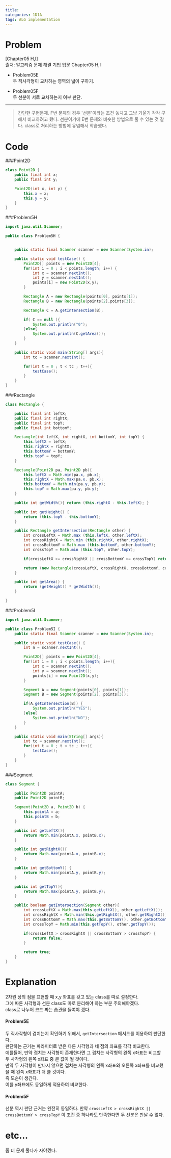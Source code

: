 ```yaml
---
title: 
categories: 1D1A
tags: ALG implementation 
---
```


# Problem
[Chapter05 H,I]  
출처: 알고리즘 문제 해결 기법 입문 Chapter05 H,I  

* Problem05E  
두 직사각형이 교차하는 영역의 넓이 구하기.  

* Problem05F  
두 선분이 서로 교차하는지 여부 판단.  

* * * 

> 간단한 구현문제. F번 문제의 경우 '선분'이라는 조건 놓치고 그냥 기울기 각각 구해서 비교하려고 했다. 선분이기에 E번 문제와 비슷한 방법으로 풀 수 있는 것 같다. class로 처리하는 방법에 유념해서 학습했다.  

# Code  

###Point2D
~~~java
class Point2D {
    public final int x;
    public final int y;

    Point2D(int x, int y) {
        this.x = x;
        this.y = y;
    }
}
~~~

###Problem5H
~~~java
import java.util.Scanner;

public class Problem5H {


    public static final Scanner scanner = new Scanner(System.in);

    public static void testCase() {
        Point2D[] points = new Point2D[4];
        for(int i = 0 ; i < points.length; i++) {
            int x = scanner.nextInt();
            int y = scanner.nextInt();
            points[i] = new Point2D(x,y);
        }

        Rectangle A = new Rectangle(points[0], points[1]);
        Rectangle B = new Rectangle(points[2],points[3]);

        Rectangle C = A.getIntersection(B);

        if( C == null ){
            System.out.println("0");
        }else{
            System.out.println(C.getArea());
        }
    }

    public static void main(String[] args){
        int tc = scanner.nextInt();

        for(int t = 0 ; t < tc ; t++){
            testCase();
        }
    }
}
~~~

###Rectangle
~~~java
class Rectangle {

    public final int leftX;
    public final int rightX;
    public final int topY;
    public final int bottomY;

    Rectangle(int leftX, int rightX, int bottomY, int topY) {
        this.leftX = leftX;
        this.rightX = rightX;
        this.bottomY = bottomY;
        this.topY = topY;
    }

    Rectangle(Point2D pa, Point2D pb){
        this.leftX = Math.min(pa.x, pb.x);
        this.rightX = Math.max(pa.x, pb.x);
        this.bottomY = Math.min(pa.y, pb.y);
        this.topY = Math.max(pa.y, pb.y);
    }

    public int getWidth(){ return (this.rightX - this.leftX); }

    public int getHeight() {
        return (this.topY - this.bottomY);
    }

    public Rectangle getIntersection(Rectangle other) {
        int crossLeftX = Math.max (this.leftX, other.leftX);
        int crossRightX = Math.min (this.rightX, other.rightX);
        int crossBottomY = Math.max (this.bottomY, other.bottomY);
        int crossTopY = Math.min (this.topY, other.topY);

        if(crossLeftX >= crossRightX || crossBottomY >= crossTopY) return null;

        return (new Rectangle(crossLeftX, crossRightX, crossBottomY, crossTopY));
    }

    public int getArea() {
        return (getHeight() * getWidth());
    }

}
~~~

###Problem5I
~~~java
import java.util.Scanner;

public class Problem5I {
    public static final Scanner scanner = new Scanner(System.in);

    public static void testCase() {
        int n = scanner.nextInt();

        Point2D[] points = new Point2D[4];
        for(int i = 0 ; i < points.length; i++){
            int x = scanner.nextInt();
            int y = scanner.nextInt();
            points[i] = new Point2D(x,y);
        }

        Segment A = new Segment(points[0], points[1]);
        Segment B = new Segment(points[2], points[3]);

        if(A.getIntersection(B)) {
            System.out.println("YES");
        }else{
            System.out.println("NO");
        }
    }

    public static void main(String[] args){
        int tc = scanner.nextInt();
        for(int t = 0 ; t < tc ; t++){
            testCase();
        }
    }
}
~~~

###Segment
~~~java
class Segment {

    public Point2D pointA;
    public Point2D pointB;

    Segment(Point2D a, Point2D b) {
        this.pointA = a;
        this.pointB = b;
    }

    public int getLeftX(){
        return Math.min(pointA.x, pointB.x);
    }

    public int getRightX(){
        return Math.max(pointA.x, pointB.x);
    }

    public int getBottomY() {
        return Math.min(pointA.y, pointB.y);
    }

    public int getTopY(){
        return Math.max(pointA.y, pointB.y);
    }

    public boolean getIntersection(Segment other){
        int crossLeftX = Math.max(this.getLeftX(), other.getLeftX());
        int crossRightX = Math.min(this.getRightX(), other.getRightX());
        int crossBottomY = Math.max(this.getBottomY(), other.getBottomY());
        int crossTopY = Math.min(this.getTopY(), other.getTopY());

        if(crossLeftX > crossRightX || crossBottomY > crossTopY) {
            return false;
        }

        return true;
    }
}
~~~

# Explanation  

2차원 상의 점을 표현할 때 x,y 좌표를 갖고 있는 class를 따로 설정한다.  
그에 따른 사각형과 선분 class도 따로 분리해야 하는 부분 주의해야겠다.  
class로 나누어 코드 짜는 습관을 들여야 겠다.  

#### Problem5E
두 직사각형이 겹치는지 확인하기 위해서, `getIntersection` 메서드를 이용하여 판단한다.  
판단하는 근거는 파라미터로 받은 다른 사각형과 네 점의 좌표를 각각 비교한다.  
예를들어, 만약 겹치는 사각형이 존재한다면 그 겹치는 사각형의 왼쪽 x좌표는 비교할 두 사각형의 왼쪽 x좌표 중 큰 값이 될 것이다.  
만약 두 사각형이 만나지 않으면 겹치는 사각형의 왼쪽 x좌표와 오른쪽 x좌표를 비교했을 때 왼쪽 x좌표가 더 클 것이다.  
즉 모순이 생긴다.    
이를 y좌표에도 동일하게 적용하여 비교한다.   


#### Problem5F
선분 역시 판단 근거는 완전히 동일하다.
만약 `crossLeftX > crossRightX || crossBottomY > crossTopY` 이 조건 중 하나라도 만족한다면 두 선분은 만날 수 없다.


# etc...
좀 더 문제 풀다가 자야겠다.


